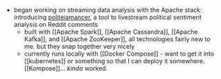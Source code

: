 - began working on streaming data analysis with the Apache stack: introducing [politeiamancer](https://github.com/vivshaw/politeiamancer), a tool to livestream political sentiment analysis on Reddit comments
	- built with [[Apache Spark]], [[Apache Cassandra]], [[Apache Kafka]], and [[Apache ZooKeeper]], all technologies fairly new to me. but they snap together very nicely
	- currently runs locally with [[Docker Compose]] - want to get it into [[kubernetes]] or something so that I can deploy it somewhere. [[Kompose]]... _kinda_ worked.